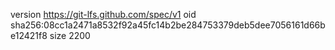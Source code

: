 version https://git-lfs.github.com/spec/v1
oid sha256:08cc1a2471a8532f92a45fc14b2be284753379deb5dee7056161d66be12421f8
size 2200
